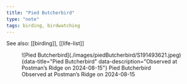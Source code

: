 ```yaml
---
title: "Pied Butcherbird"
type: "note"
tags: birding, birdwatching
---
```


See also: [[birding]], [[life-list]]


<figure markdown>
  ![Pied Butcherbird](./images/piedButcherbird/S191493621.jpeg){data-title="Pied Butcherbird" data-description="Observed at Postman’s Ridge on 2024-08-15"}
  <caption>Pied Butcherbird<br />Observed at Postman’s Ridge on 2024-08-15</caption>
</figure>
